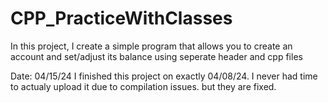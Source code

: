 # CPP_PracticeWithClasses
In this project, I create a simple program that allows you to create an account and set/adjust its balance using seperate header and cpp files

Date: 04/15/24
I finished this project on exactly 04/08/24. I never had time to actualy upload it due to compilation issues. but they are fixed.